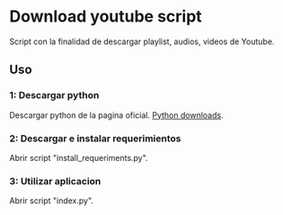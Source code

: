 # Download youtube script

Script con la finalidad de descargar playlist, audios, videos de Youtube.

## Uso

### 1: Descargar python

Descargar python de la pagina oficial. [Python downloads](https://www.python.org/downloads/).

### 2: Descargar e instalar requerimientos

Abrir script "install_requeriments.py".

### 3: Utilizar aplicacion

Abrir script "index.py".
